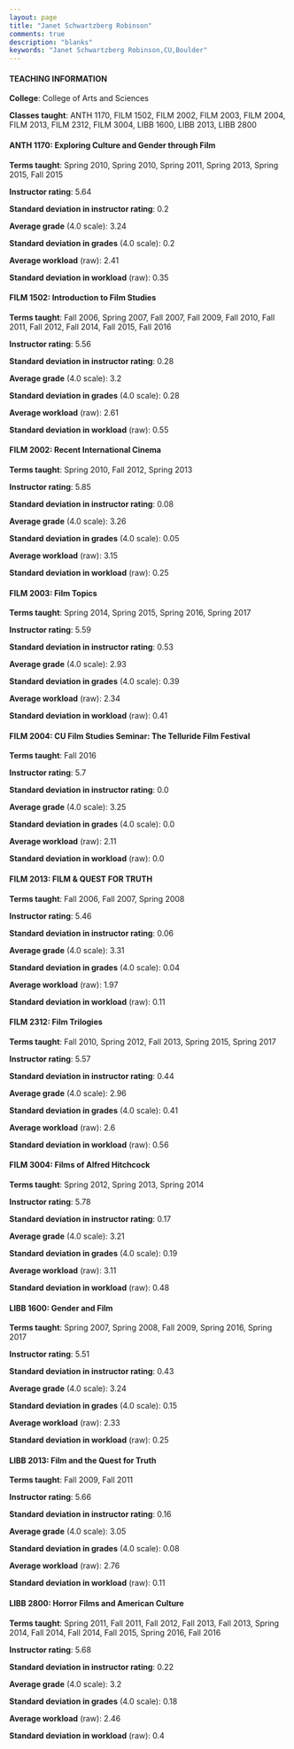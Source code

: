 ```yaml
---
layout: page
title: "Janet Schwartzberg Robinson" 
comments: true
description: "blanks"
keywords: "Janet Schwartzberg Robinson,CU,Boulder"
---
```

<head>
<script src="https://ajax.googleapis.com/ajax/libs/jquery/2.1.3/jquery.min.js"></script>
<script src="https://dl.dropboxusercontent.com/s/pc42nxpaw1ea4o9/highcharts.js?dl=0"></script>
<!-- <script src="../assets/js/highcharts.js"></script> -->
<style type="text/css">@font-face {
	font-family: "Bebas Neue";
	src: url(https://www.filehosting.org/file/details/544349/BebasNeue Regular.otf) format("opentype");
	}
	h1.Bebas { 
		font-family: "Bebas Neue", Verdana, Tahoma;
	}
</style>
</head>
	   
#### TEACHING INFORMATION

**College**: College of Arts and Sciences

**Classes taught**: ANTH 1170, FILM 1502, FILM 2002, FILM 2003, FILM 2004, FILM 2013, FILM 2312, FILM 3004, LIBB 1600, LIBB 2013, LIBB 2800

#### ANTH 1170: Exploring Culture and Gender through Film

**Terms taught**: Spring 2010, Spring 2010, Spring 2011, Spring 2013, Spring 2015, Fall 2015

**Instructor rating**: 5.64

**Standard deviation in instructor rating**: 0.2

**Average grade** (4.0 scale): 3.24

**Standard deviation in grades** (4.0 scale): 0.2

**Average workload** (raw): 2.41

**Standard deviation in workload** (raw): 0.35

#### FILM 1502: Introduction to Film Studies

**Terms taught**: Fall 2006, Spring 2007, Fall 2007, Fall 2009, Fall 2010, Fall 2011, Fall 2012, Fall 2014, Fall 2015, Fall 2016

**Instructor rating**: 5.56

**Standard deviation in instructor rating**: 0.28

**Average grade** (4.0 scale): 3.2

**Standard deviation in grades** (4.0 scale): 0.28

**Average workload** (raw): 2.61

**Standard deviation in workload** (raw): 0.55

#### FILM 2002: Recent International Cinema

**Terms taught**: Spring 2010, Fall 2012, Spring 2013

**Instructor rating**: 5.85

**Standard deviation in instructor rating**: 0.08

**Average grade** (4.0 scale): 3.26

**Standard deviation in grades** (4.0 scale): 0.05

**Average workload** (raw): 3.15

**Standard deviation in workload** (raw): 0.25

#### FILM 2003: Film Topics

**Terms taught**: Spring 2014, Spring 2015, Spring 2016, Spring 2017

**Instructor rating**: 5.59

**Standard deviation in instructor rating**: 0.53

**Average grade** (4.0 scale): 2.93

**Standard deviation in grades** (4.0 scale): 0.39

**Average workload** (raw): 2.34

**Standard deviation in workload** (raw): 0.41

#### FILM 2004: CU Film Studies Seminar: The Telluride Film Festival

**Terms taught**: Fall 2016

**Instructor rating**: 5.7

**Standard deviation in instructor rating**: 0.0

**Average grade** (4.0 scale): 3.25

**Standard deviation in grades** (4.0 scale): 0.0

**Average workload** (raw): 2.11

**Standard deviation in workload** (raw): 0.0

#### FILM 2013: FILM & QUEST FOR TRUTH

**Terms taught**: Fall 2006, Fall 2007, Spring 2008

**Instructor rating**: 5.46

**Standard deviation in instructor rating**: 0.06

**Average grade** (4.0 scale): 3.31

**Standard deviation in grades** (4.0 scale): 0.04

**Average workload** (raw): 1.97

**Standard deviation in workload** (raw): 0.11

#### FILM 2312: Film Trilogies

**Terms taught**: Fall 2010, Spring 2012, Fall 2013, Spring 2015, Spring 2017

**Instructor rating**: 5.57

**Standard deviation in instructor rating**: 0.44

**Average grade** (4.0 scale): 2.96

**Standard deviation in grades** (4.0 scale): 0.41

**Average workload** (raw): 2.6

**Standard deviation in workload** (raw): 0.56

#### FILM 3004: Films of Alfred Hitchcock

**Terms taught**: Spring 2012, Spring 2013, Spring 2014

**Instructor rating**: 5.78

**Standard deviation in instructor rating**: 0.17

**Average grade** (4.0 scale): 3.21

**Standard deviation in grades** (4.0 scale): 0.19

**Average workload** (raw): 3.11

**Standard deviation in workload** (raw): 0.48

#### LIBB 1600: Gender and Film

**Terms taught**: Spring 2007, Spring 2008, Fall 2009, Spring 2016, Spring 2017

**Instructor rating**: 5.51

**Standard deviation in instructor rating**: 0.43

**Average grade** (4.0 scale): 3.24

**Standard deviation in grades** (4.0 scale): 0.15

**Average workload** (raw): 2.33

**Standard deviation in workload** (raw): 0.25

#### LIBB 2013: Film and the Quest for Truth

**Terms taught**: Fall 2009, Fall 2011

**Instructor rating**: 5.66

**Standard deviation in instructor rating**: 0.16

**Average grade** (4.0 scale): 3.05

**Standard deviation in grades** (4.0 scale): 0.08

**Average workload** (raw): 2.76

**Standard deviation in workload** (raw): 0.11

#### LIBB 2800: Horror Films and American Culture

**Terms taught**: Spring 2011, Fall 2011, Fall 2012, Fall 2013, Fall 2013, Spring 2014, Fall 2014, Fall 2014, Fall 2015, Spring 2016, Fall 2016

**Instructor rating**: 5.68

**Standard deviation in instructor rating**: 0.22

**Average grade** (4.0 scale): 3.2

**Standard deviation in grades** (4.0 scale): 0.18

**Average workload** (raw): 2.46

**Standard deviation in workload** (raw): 0.4

